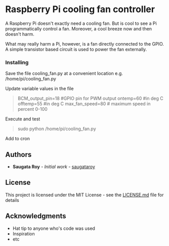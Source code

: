 # Raspberry Pi cooling fan controller

A Raspberry Pi doesn't exactly need a cooling fan. But is cool to see a Pi programmatically control a fan. Moreover, a cool breeze now and then doesn't harm.

What may really harm a Pi, however, is a fan directly connected to the GPIO. A simple transistor based circuit is used to power the fan externally.

### Installing

Save the file cooling_fan.py at a convenient location e.g. /home/pi/cooling_fan.py

Update variable values in the file

> BCM_output_pin=18   #GPIO pin for PWM output
ontemp=60           #in deg C         
offtemp=55          #in deg C
max_fan_speed=80	  # maximum speed in percent 0-100

Execute and test

> sudo python /home/pi/cooling_fan.py

Add to cron

## Authors

* **Saugata Roy** - *Initial work* - [saugataroy](https://github.com/saugataroy)

## License

This project is licensed under the MIT License - see the [LICENSE.md](LICENSE.md) file for details

## Acknowledgments

* Hat tip to anyone who's code was used
* Inspiration
* etc

